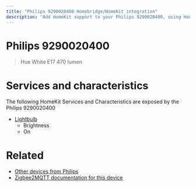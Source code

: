 ```yaml
---
title: "Philips 9290020400 Homebridge/HomeKit integration"
description: "Add HomeKit support to your Philips 9290020400, using Homebridge, Zigbee2MQTT and homebridge-z2m."
---
```

<!---
This file has been GENERATED using src/docgen/docgen.ts
DO NOT EDIT THIS FILE MANUALLY!
-->
# Philips 9290020400
> Hue White E17 470 lumen


# Services and characteristics
The following HomeKit Services and Characteristics are exposed by
the Philips 9290020400

* [Lightbulb](../../light.md)
  * Brightness
  * On


# Related
* [Other devices from Philips](../index.md#philips)
* [Zigbee2MQTT documentation for this device](https://www.zigbee2mqtt.io/devices/9290020400.html)